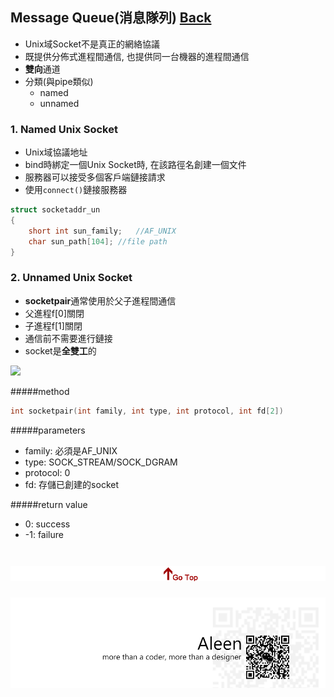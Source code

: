 ## Message Queue(消息隊列) [Back](./../IPC.md)
- Unix域Socket不是真正的網絡協議
- 既提供分佈式進程間通信, 也提供同一台機器的進程間通信
- **雙向**通道
- 分類(與pipe類似)
	- named
	- unnamed

### 1. Named Unix Socket
- Unix域協議地址
- bind時綁定一個Unix Socket時, 在該路徑名創建一個文件
- 服務器可以接受多個客戶端鏈接請求
- 使用```connect()```鏈接服務器

```c
struct socketaddr_un
{
	short int sun_family;	//AF_UNIX
	char sun_path[104];	//file path
}
```

### 2. Unnamed Unix Socket
- **socketpair**通常使用於父子進程間通信
- 父進程f[0]關閉
- 子進程f[1]關閉
- 通信前不需要進行鏈接
- socket是**全雙工**的

<img src="./socketpair.png" width="40%">

#####method
```c
int socketpair(int family, int type, int protocol, int fd[2])
```

#####parameters
- family: 必須是AF_UNIX
- type: SOCK_STREAM/SOCK_DGRAM
- protocol: 0
- fd: 存儲已創建的socket

#####return value
- 0: success
- -1: failure

<a href="#" style="left:200px;"><img src="./../../../../pic/gotop.png"></a>
=====
<a href="http://aleen42.github.io/" target="_blank" ><img src="./../../../../pic/tail.gif"></a>
